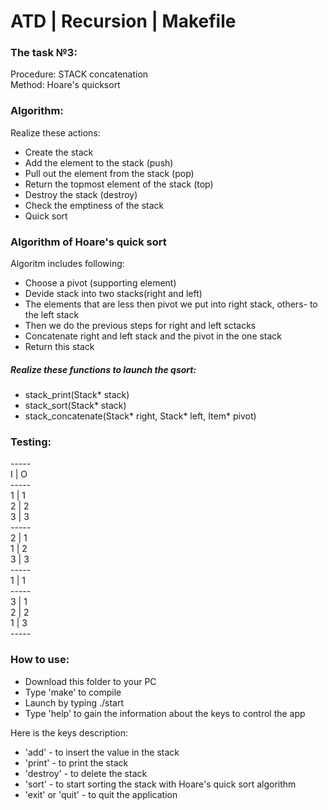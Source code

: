 # ATD | Recursion | Makefile
### The task №3:
Procedure: STACK concatenation </br>
Method: Hoare's quicksort
### Algorithm:
Realize these actions:
  * Create the stack
  * Add the element to the stack (push)
  * Pull out the element from the stack (pop)
  * Return the topmost element of the stack (top)
  * Destroy the stack (destroy)
  * Check the emptiness of the stack 
  * Quick sort 
### Algorithm of Hoare's quick sort
Algoritm includes following:
* Choose a pivot (supporting element)
* Devide stack into two stacks(right and left)
* The elements that are less then pivot we put into right stack, others- to the left stack
* Then we do the previous steps for right and left sctacks
* Concatenate right and left stack and the pivot in the one stack
* Return this stack
##### Realize these functions to launch the qsort:
* stack_print(Stack* stack)
* stack_sort(Stack* stack)
* stack_concatenate(Stack* right, Stack* left, Item* pivot)
### Testing:
----- </br>
I | O </br>
-----</br>
1 | 1 </br>
2 | 2 </br>
3 | 3 </br>
----- </br>
2 | 1 </br>
1 | 2 </br>
3 | 3 </br>
----- </br>
1 | 1 </br>
----- </br>
3 | 1 </br>
2 | 2 </br>
1 | 3 </br>
----- </br>
### How to use:
* Download this folder to your PC
* Type 'make' to compile
* Launch by typing ./start
* Type 'help' to gain the information about the keys to control the app 

Here is the keys description:
* 'add' - to insert the value in the stack
* 'print' - to print the stack 
* 'destroy' - to delete the stack 
* 'sort' - to start sorting the stack with Hoare's quick sort algorithm
* 'exit' or 'quit' - to quit the application




